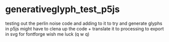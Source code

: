 # generativeglyph_test_p5js
testing out the perlin noise code and adding to it to try and generate glyphs in p5js
might have to clena up the code + translate it to processing to export in svg for fontforge
wish me luck (q w q)
